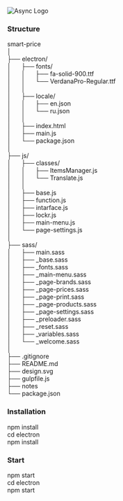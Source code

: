 ![Async Logo](https://paveldotsenko.github.io/logo-big.png)

### Structure

smart-price\
│\
├── electron/\
│&nbsp;&nbsp;&nbsp;&nbsp;&nbsp;&nbsp;├── fonts/\
│&nbsp;&nbsp;&nbsp;&nbsp;&nbsp;&nbsp;│&nbsp;&nbsp;&nbsp;&nbsp;&nbsp;&nbsp;├── fa-solid-900.ttf\
│&nbsp;&nbsp;&nbsp;&nbsp;&nbsp;&nbsp;│&nbsp;&nbsp;&nbsp;&nbsp;&nbsp;&nbsp;└── VerdanaPro-Regular.ttf\
│&nbsp;&nbsp;&nbsp;&nbsp;&nbsp;&nbsp;│\
│&nbsp;&nbsp;&nbsp;&nbsp;&nbsp;&nbsp;├── locale/\
│&nbsp;&nbsp;&nbsp;&nbsp;&nbsp;&nbsp;│&nbsp;&nbsp;&nbsp;&nbsp;&nbsp;&nbsp;├── en.json\
│&nbsp;&nbsp;&nbsp;&nbsp;&nbsp;&nbsp;│&nbsp;&nbsp;&nbsp;&nbsp;&nbsp;&nbsp;└── ru.json\
│&nbsp;&nbsp;&nbsp;&nbsp;&nbsp;&nbsp;│\
│&nbsp;&nbsp;&nbsp;&nbsp;&nbsp;&nbsp;├── index.html\
│&nbsp;&nbsp;&nbsp;&nbsp;&nbsp;&nbsp;├── main.js\
│&nbsp;&nbsp;&nbsp;&nbsp;&nbsp;&nbsp;└── package.json\
│\
├── js/\
│&nbsp;&nbsp;&nbsp;&nbsp;&nbsp;&nbsp;├── classes/\
│&nbsp;&nbsp;&nbsp;&nbsp;&nbsp;&nbsp;│&nbsp;&nbsp;&nbsp;&nbsp;&nbsp;&nbsp;├── ItemsManager.js\
│&nbsp;&nbsp;&nbsp;&nbsp;&nbsp;&nbsp;│&nbsp;&nbsp;&nbsp;&nbsp;&nbsp;&nbsp;└── Translate.js\
│&nbsp;&nbsp;&nbsp;&nbsp;&nbsp;&nbsp;│\
│&nbsp;&nbsp;&nbsp;&nbsp;&nbsp;&nbsp;├── base.js\
│&nbsp;&nbsp;&nbsp;&nbsp;&nbsp;&nbsp;├── function.js\
│&nbsp;&nbsp;&nbsp;&nbsp;&nbsp;&nbsp;├── intarface.js\
│&nbsp;&nbsp;&nbsp;&nbsp;&nbsp;&nbsp;├── lockr.js\
│&nbsp;&nbsp;&nbsp;&nbsp;&nbsp;&nbsp;├── main-menu.js\
│&nbsp;&nbsp;&nbsp;&nbsp;&nbsp;&nbsp;└── page-settings.js\
│\
├── sass/\
│&nbsp;&nbsp;&nbsp;&nbsp;&nbsp;&nbsp;├── main.sass\
│&nbsp;&nbsp;&nbsp;&nbsp;&nbsp;&nbsp;├── _base.sass\
│&nbsp;&nbsp;&nbsp;&nbsp;&nbsp;&nbsp;├── _fonts.sass\
│&nbsp;&nbsp;&nbsp;&nbsp;&nbsp;&nbsp;├── _main-menu.sass\
│&nbsp;&nbsp;&nbsp;&nbsp;&nbsp;&nbsp;├── _page-brands.sass\
│&nbsp;&nbsp;&nbsp;&nbsp;&nbsp;&nbsp;├── _page-prices.sass\
│&nbsp;&nbsp;&nbsp;&nbsp;&nbsp;&nbsp;├── _page-print.sass\
│&nbsp;&nbsp;&nbsp;&nbsp;&nbsp;&nbsp;├── _page-products.sass\
│&nbsp;&nbsp;&nbsp;&nbsp;&nbsp;&nbsp;├── _page-settings.sass\
│&nbsp;&nbsp;&nbsp;&nbsp;&nbsp;&nbsp;├── _preloader.sass\
│&nbsp;&nbsp;&nbsp;&nbsp;&nbsp;&nbsp;├── _reset.sass\
│&nbsp;&nbsp;&nbsp;&nbsp;&nbsp;&nbsp;├── _variables.sass\
│&nbsp;&nbsp;&nbsp;&nbsp;&nbsp;&nbsp;└── _welcome.sass\
│\
├── .gitignore\
├── README.md\
├── design.svg\
├── gulpfile.js\
├── notes\
└── package.json

### Installation

npm install\
cd electron\
npm install

### Start

npm start\
cd electron\
npm start
